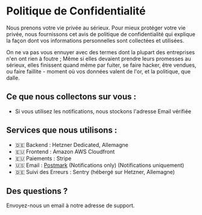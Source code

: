 # Politique de Confidentialité

Nous prenons votre vie privée au sérieux. Pour mieux protéger votre vie privée, nous fournissons cet avis de politique de confidentialité qui explique la façon dont vos informations personnelles sont collectées et utilisées.

On ne va pas vous ennuyer avec des termes dont la plupart des entreprises n'en ont rien à foutre ; Même si elles devaient prendre leurs promesses au sérieux, elles finissent quand même par fuiter, se faire hacker, être vendues, ou faire faillite - moment où vos données valent de l'or, et la politique, que dalle.

## Ce que nous collectons sur vous :

- Si vous utilisez les notifications, nous stockons l'adresse Email vérifiée

## Services que nous utilisons :

- 🇩🇪 Backend : Hetzner Dedicated, Allemagne
- 🇪🇺 Frontend : Amazon AWS Cloudfront
- 🇪🇺 Paiements : Stripe
- 🇺🇸 Email : [Postmark](https://postmarkapp.com/eu-privacy) (Notifications only) (Notifications uniquement)
- 🇩🇪 Suivi des Erreurs : Sentry (hébergé sur Hetzner, Allemagne)

## Des questions ?

Envoyez-nous un email à notre adresse de support.